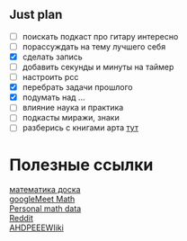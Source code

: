 ## Just plan
- [ ] поискать подкаст про гитару интересно
- [ ] порассуждать на тему лучшего себя
- [x] сделать запись
- [ ] добавить секунды и минуты на таймер
- [ ] настроить рсс
- [x] перебрать задачи прошлого
- [x] подумать над ...
- [ ] влияние наука и практика
- [ ] подкасты миражи, знаки
- [ ] разберись с книгами арта [тут](https://t.me/worldNekro2/539)
# Полезные ссылки
[математика доска](https://talamus.online/invite/TYOP2O5AY8HG38OO1YEYR801G6GQY1FK)<br/>
[googleMeet Math](https://meet.google.com/ain-yxox-ibx)<br/>
[Personal math data](https://docs.google.com/spreadsheets/d/12ffL7L9NjPExQYl71ydzsVcF4KaMkO_VN9FtxGcJdL0/edit?usp=sharing)<br/>
[Reddit](https://www.reddit.com/)<br/>
[AHDPEEEWIiki](https://ahdpeee.github.io/aHDpeeeWiki/)   <br/>

